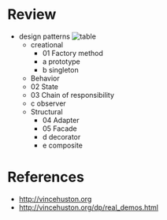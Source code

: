 # Review
- design patterns
![table](http://url/to/img.png)
  - creational
    - 01 Factory method
    - a prototype
    - b singleton
  - Behavior
   - 02 State
   - 03 Chain of responsibility
   - c observer
  - Structural
    - 04 Adapter
    - 05 Facade
    - d decorator
    - e composite

# References
- http://vincehuston.org
- http://vincehuston.org/dp/real_demos.html
